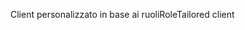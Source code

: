 <span data-ttu-id="0545c-101">Client personalizzato in base ai ruoli</span><span class="sxs-lookup"><span data-stu-id="0545c-101">RoleTailored client</span></span>